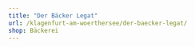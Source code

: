 ```yaml
---
title: "Der Bäcker Legat"
url: /klagenfurt-am-woerthersee/der-baecker-legat/
shop: Bäckerei
---
```

